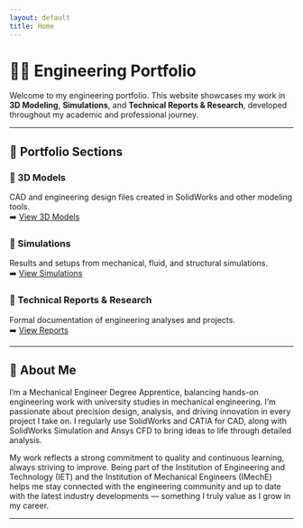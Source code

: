 ```yaml
---
layout: default
title: Home
---
```


# 👷‍♂️ Engineering Portfolio

Welcome to my engineering portfolio. This website showcases my work in **3D Modeling**, **Simulations**, and **Technical Reports & Research**, developed throughout my academic and professional journey.

---

## 📁 Portfolio Sections

### 🔹 3D Models  
CAD and engineering design files created in SolidWorks and other modeling tools.  
➡️ [View 3D Models](3d_models)

### 🔹 Simulations  
Results and setups from mechanical, fluid, and structural simulations.  
➡️ [View Simulations](simulations)

### 🔹 Technical Reports & Research  
Formal documentation of engineering analyses and projects.  
➡️ [View Reports](reports)

---

## 📄 About Me

I’m a Mechanical Engineer Degree Apprentice, balancing hands-on engineering work with university studies in mechanical engineering. I’m passionate about precision design, analysis, and driving innovation in every project I take on. I regularly use SolidWorks and CATIA for CAD, along with SolidWorks Simulation and Ansys CFD to bring ideas to life through detailed analysis.  

My work reflects a strong commitment to quality and continuous learning, always striving to improve. Being part of the Institution of Engineering and Technology (IET) and the Institution of Mechanical Engineers (IMechE) helps me stay connected with the engineering community and up to date with the latest industry developments — something I truly value as I grow in my career.


---



